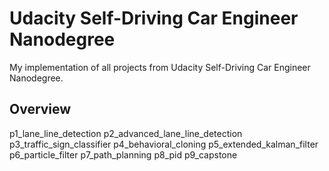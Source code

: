 # Udacity Self-Driving Car Engineer Nanodegree

My implementation of all projects from Udacity Self-Driving Car Engineer Nanodegree.


## Overview

p1_lane_line_detection
p2_advanced_lane_line_detection
p3_traffic_sign_classifier
p4_behavioral_cloning
p5_extended_kalman_filter
p6_particle_filter
p7_path_planning
p8_pid
p9_capstone